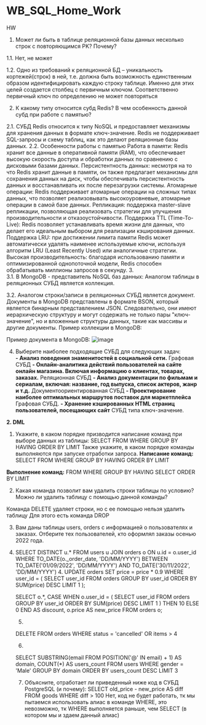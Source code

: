 # WB_SQL_Home_Work
HW
1.	Может ли быть в таблице реляционной базы данных несколько строк с повторяющимся PK? Почему?

1.1.	Нет, не может

1.2.	Одно из требований к реляционной БД – уникальность кортежей(строк) в ней, т.е. должна быть возможность единственным образом идентифицировать каждую строку таблице. Именно для этих целей создается столбец с первичным ключом. Соответственно первичный ключ по определению не может повторяться

2.	К какому типу относится субд Redis? В чем особенность данной субд при работе с памятью?

2.1.	 СУБД Redis относится к типу NoSQL и предоставляет механизмы для хранения данных в формате ключ-значение. Redis не поддерживает SQL-запросы и схему таблиц, как это делают реляционные базы данных.
2.2.	 Особенности работы с памятью
Работа в памяти: Redis хранит все данные в оперативной памяти (RAM), что обеспечивает высокую скорость доступа и обработки данных по сравнению с дисковыми базами данных. 
	Персистентность данных: несмотря на то что Redis хранит данные в памяти, он также предлагает механизмы для сохранения данных на диск, чтобы обеспечивать персистентность данных и восстанавливать их после перезагрузки системы.
	Атомарные операции: Redis поддерживает атомарные операции на сложных типах данных, что позволяет реализовывать высокоуровневые, атомарные операции в самой базе данных.
	Репликация: поддержка master-slave репликации, позволяющая реализовать стратегии для улучшения производительности и отказоустойчивости.
	Поддержка TTL (Time-To-Live): Redis позволяет устанавливать время жизни для данных, что делает его идеальным выбором для реализации кэширования данных.
	Поддержка LRU: при достижении лимита памяти Redis может автоматически удалять наименее используемые ключи, используя алгоритм LRU (Least Recently Used) или аналогичные стратегии.
	Высокая производительность: благодаря использованию памяти и оптимизированной однопоточной модели, Redis способен обрабатывать миллионы запросов в секунду.
3.	
3.1.	В MongoDB -  представитель NoSQL баз данных:
Аналогом таблицы в реляционных СУБД является коллекция.

3.2.	Аналогом строки/записи в реляционных СУБД является документ. Документы в MongoDB  представлены в формате BSON, который является бинарным представлением JSON. Следовательно, они имеют иерархическую структуру и могут содержать не только пары "ключ-значение", но и вложенные структуры данных, такие как массивы и другие документы.
	Пример коллекции в MongoDB:
		 
Пример документа в MongoDB:
![image](https://github.com/lihofe78/WB_SQL_Home_Work/assets/56295103/81c39491-e7ab-4142-996b-9b8053814b37)

 
4. Выберите наиболее подходящие СУБД для следующих задач:  
	**- Анализ поведения знаменитостей в социальной сети.**
	Графовая СУБД
	**- Онлайн-аналитика действий пользователей на сайте онлайн магазина. Включая информацию о 	клиентах, товарах, заказах.**
Реляционная СУБД 
**- Анализ документации по фильмам и сериалам, включая: название, год выпуска, список актеров, жанр и т.д.**
		Документоориентированная СУБД
	**- Проектирование наиболее оптимальных маршрутов поставок для маркетплейса**
		Графовая СУБД.
	**- Хранение кэшированных HTML страниц пользователей, посещающих сайт**
		СУБД типа ключ-значение.

**2. DML**
1. Укажите, в каком порядке призводится написание команд при выборе данных из таблицы:
SELECT FROM WHERE GROUP BY HAVING ORDER BY LIMIT
Также укажите, в каком порядке команды выполняются при запуске отработки запроса.
**Написание команд:** SELECT FROM WHERE GROUP BY HAVING ORDER BY LIMIT

**Выполнение команд:** FROM WHERE GROUP BY HAVING SELECT ORDER BY LIMIT 

2.	 Какая команда позволит вам удалить строки таблицы по условию? Можно ли удалить таблицу с помощью данной команды?

Команда DELETE удаляет строки, но с ее помощью нельзя удалить таблицу
Для этого есть команда DROP

3.	Вам даны таблицы users, orders с информацией о пользователях и заказах. Отберите тех пользователей, кто оформлял заказы осенью 2022 года.

3.	SELECT DISTINCT u.*
	FROM users u
	JOIN orders o ON u.id = o.user_id
	WHERE TO_DATE(o._order_date, 'DD/MM/YYYY') BETWEEN TO_DATE('01/09/2022', 'DD/MM/YYYY') AND TO_DATE('30/11/2022', 'DD/MM/YYYY')
     	4.
	UPDATE orders
	SET price = price * 0.9
	WHERE user_id = (
    	SELECT user_id
    	FROM orders
    	GROUP BY user_id
    	ORDER BY SUM(price) DESC
    	LIMIT 1
	);

	SELECT o.*, 
       	CASE WHEN o.user_id = (
           SELECT user_id
           FROM orders
           GROUP BY user_id
           ORDER BY SUM(price) DESC
           LIMIT 1
       ) THEN 10 ELSE 0 END AS discount,
       o.price AS new_price
	FROM orders o;

	5. 
	DELETE FROM orders
	WHERE status = 'cancelled' OR items > 4
 
	6. 
	SELECT SUBSTRING(email FROM POSITION('@' IN email) + 1) AS domain,
      	 COUNT(*) AS users_count
	FROM users
	WHERE gender = 'Male'
	GROUP BY domain
	ORDER BY users_count DESC
	LIMIT 3

	7. Объясните, отработает ли приведенный ниже код в СУБД PostgreSQL (и почему):
	SELECT old_price - new_price AS diff 
	FROM goods 
	WHERE diff > 100
Нет, код не будет работать, тк мы пытаемся использовать алиас в команде WHERE, это невозможно, тк WHERE выполняется раньше, чем SELECT (в котором мы и здаем данный алиас)





